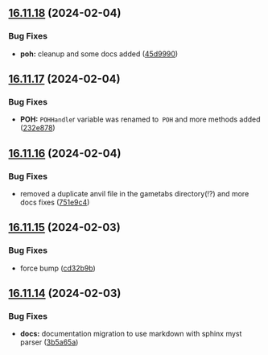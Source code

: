 ## [16.11.18](https://github.com/Torwent/WaspLib/compare/v16.11.17...v16.11.18) (2024-02-04)


### Bug Fixes

* **poh:**  cleanup and some docs added ([45d9990](https://github.com/Torwent/WaspLib/commit/45d99906523477e5a7041351213293b9148bfb6e))



## [16.11.17](https://github.com/Torwent/WaspLib/compare/v16.11.16...v16.11.17) (2024-02-04)


### Bug Fixes

* **POH:** `POHHandle`r variable was renamed to` POH` and more methods added ([232e878](https://github.com/Torwent/WaspLib/commit/232e878f161a981b714c8abbd5917c4e7c3302b5))



## [16.11.16](https://github.com/Torwent/WaspLib/compare/v16.11.15...v16.11.16) (2024-02-04)


### Bug Fixes

* removed a duplicate anvil file in the gametabs directory(!?) and more docs fixes ([751e9c4](https://github.com/Torwent/WaspLib/commit/751e9c4f4c61294f72c48d02c49e44f554edec11))



## [16.11.15](https://github.com/Torwent/WaspLib/compare/v16.11.14...v16.11.15) (2024-02-03)


### Bug Fixes

* force bump ([cd32b9b](https://github.com/Torwent/WaspLib/commit/cd32b9b9f94747efbfa408c288ab451511c333b5))



## [16.11.14](https://github.com/Torwent/WaspLib/compare/v16.11.13...v16.11.14) (2024-02-03)


### Bug Fixes

* **docs:** documentation migration to use markdown with sphinx myst parser ([3b5a65a](https://github.com/Torwent/WaspLib/commit/3b5a65aee976f65e0ef89921e8f47ba14675dcb8))



